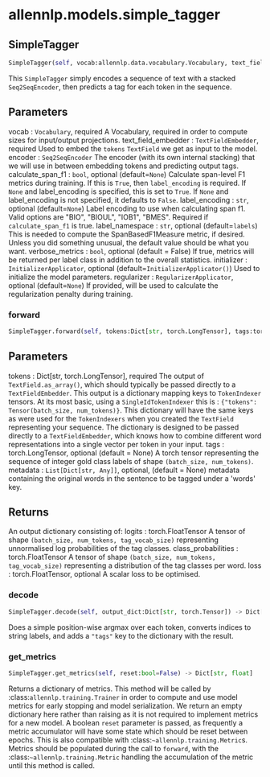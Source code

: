 # allennlp.models.simple_tagger

## SimpleTagger
```python
SimpleTagger(self, vocab:allennlp.data.vocabulary.Vocabulary, text_field_embedder:allennlp.modules.text_field_embedders.text_field_embedder.TextFieldEmbedder, encoder:allennlp.modules.seq2seq_encoders.seq2seq_encoder.Seq2SeqEncoder, calculate_span_f1:bool=None, label_encoding:Union[str, NoneType]=None, label_namespace:str='labels', verbose_metrics:bool=False, initializer:allennlp.nn.initializers.InitializerApplicator=<allennlp.nn.initializers.InitializerApplicator object at 0x13ae4f0f0>, regularizer:Union[allennlp.nn.regularizers.regularizer_applicator.RegularizerApplicator, NoneType]=None) -> None
```

This ``SimpleTagger`` simply encodes a sequence of text with a stacked ``Seq2SeqEncoder``, then
predicts a tag for each token in the sequence.

Parameters
----------
vocab : ``Vocabulary``, required
    A Vocabulary, required in order to compute sizes for input/output projections.
text_field_embedder : ``TextFieldEmbedder``, required
    Used to embed the ``tokens`` ``TextField`` we get as input to the model.
encoder : ``Seq2SeqEncoder``
    The encoder (with its own internal stacking) that we will use in between embedding tokens
    and predicting output tags.
calculate_span_f1 : ``bool``, optional (default=``None``)
    Calculate span-level F1 metrics during training. If this is ``True``, then
    ``label_encoding`` is required. If ``None`` and
    label_encoding is specified, this is set to ``True``.
    If ``None`` and label_encoding is not specified, it defaults
    to ``False``.
label_encoding : ``str``, optional (default=``None``)
    Label encoding to use when calculating span f1.
    Valid options are "BIO", "BIOUL", "IOB1", "BMES".
    Required if ``calculate_span_f1`` is true.
label_namespace : ``str``, optional (default=``labels``)
    This is needed to compute the SpanBasedF1Measure metric, if desired.
    Unless you did something unusual, the default value should be what you want.
verbose_metrics : ``bool``, optional (default = False)
    If true, metrics will be returned per label class in addition
    to the overall statistics.
initializer : ``InitializerApplicator``, optional (default=``InitializerApplicator()``)
    Used to initialize the model parameters.
regularizer : ``RegularizerApplicator``, optional (default=``None``)
    If provided, will be used to calculate the regularization penalty during training.

### forward
```python
SimpleTagger.forward(self, tokens:Dict[str, torch.LongTensor], tags:torch.LongTensor=None, metadata:List[Dict[str, Any]]=None) -> Dict[str, torch.Tensor]
```

Parameters
----------
tokens : Dict[str, torch.LongTensor], required
    The output of ``TextField.as_array()``, which should typically be passed directly to a
    ``TextFieldEmbedder``. This output is a dictionary mapping keys to ``TokenIndexer``
    tensors.  At its most basic, using a ``SingleIdTokenIndexer`` this is : ``{"tokens":
    Tensor(batch_size, num_tokens)}``. This dictionary will have the same keys as were used
    for the ``TokenIndexers`` when you created the ``TextField`` representing your
    sequence.  The dictionary is designed to be passed directly to a ``TextFieldEmbedder``,
    which knows how to combine different word representations into a single vector per
    token in your input.
tags : torch.LongTensor, optional (default = None)
    A torch tensor representing the sequence of integer gold class labels of shape
    ``(batch_size, num_tokens)``.
metadata : ``List[Dict[str, Any]]``, optional, (default = None)
    metadata containing the original words in the sentence to be tagged under a 'words' key.

Returns
-------
An output dictionary consisting of:
logits : torch.FloatTensor
    A tensor of shape ``(batch_size, num_tokens, tag_vocab_size)`` representing
    unnormalised log probabilities of the tag classes.
class_probabilities : torch.FloatTensor
    A tensor of shape ``(batch_size, num_tokens, tag_vocab_size)`` representing
    a distribution of the tag classes per word.
loss : torch.FloatTensor, optional
    A scalar loss to be optimised.


### decode
```python
SimpleTagger.decode(self, output_dict:Dict[str, torch.Tensor]) -> Dict[str, torch.Tensor]
```

Does a simple position-wise argmax over each token, converts indices to string labels, and
adds a ``"tags"`` key to the dictionary with the result.

### get_metrics
```python
SimpleTagger.get_metrics(self, reset:bool=False) -> Dict[str, float]
```

Returns a dictionary of metrics. This method will be called by
:class:`allennlp.training.Trainer` in order to compute and use model metrics for early
stopping and model serialization.  We return an empty dictionary here rather than raising
as it is not required to implement metrics for a new model.  A boolean `reset` parameter is
passed, as frequently a metric accumulator will have some state which should be reset
between epochs. This is also compatible with :class:`~allennlp.training.Metric`s. Metrics
should be populated during the call to ``forward``, with the
:class:`~allennlp.training.Metric` handling the accumulation of the metric until this
method is called.

